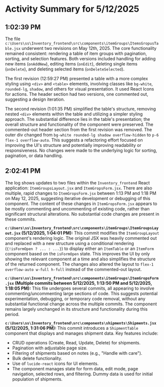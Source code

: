 # Activity Summary for 5/12/2025

## 1:02:39 PM
The file `c:\Users\ss\Inventory_frontend\src\components\itemGroups\ItemsGropusTable.jsx` underwent two revisions on May 12th, 2025.  The core functionality remained consistent: rendering a table of item groups with pagination, sorting, and selection features.  Both versions included  handling for adding new items (`onAddNew`), editing items (`onEdit`), deleting single items (`onDelete`), and deleting selected items (`onDeleteSelected`).

The first revision (12:59:27 PM) presented a table with a more complex styling using `<div>` and `<table>` elements,  involving classes like `bg-white`, `rounded-lg`, `shadow`, and others for visual presentation. It used React Icons for actions. The header section had two versions, one commented out, suggesting a design iteration.

The second revision (1:01:35 PM) simplified the table's structure, removing nested `<div>` elements within the table and utilizing a simpler styling approach.  The substantial difference lies in the table's presentation;  the overall structure and functionality of the component were preserved.  The commented-out header section from the first revision was removed. The outer div changed from `bg-white rounded-lg shadow overflow-hidden` to `p-6 flex-1 overflow-auto`.  This suggests a refactoring effort focused on improving the UI's structure and potentially improving readability or responsiveness.  No changes were made to the underlying logic for sorting, pagination, or data handling.


## 2:02:41 PM
The log shows updates to two files within the `Inventory_frontend` React application: `ItemGroupsLayout.jsx` and `ItemGropsForm.jsx`.  There are also multiple, rapid changes to `ItemGropsForm.jsx` between 1:13 PM and 1:18 PM on May 12, 2025, suggesting iterative development or debugging of this component.  The content of these changes in `ItemGropsForm.jsx` appears to be mostly commenting and uncommenting of existing code, rather than significant structural alterations.  No substantial code changes are present in these commits.

**`c:\Users\ss\Inventory_frontend\src\components\itemGroups\ItemGroupsLayout.jsx` (5/12/2025, 1:04:01 PM):** This commit modifies the `ItemGroupLayout` component's rendering logic. The original JSX was heavily commented out and replaced with a new structure using a conditional rendering (`{!isFormOpen ? ... : ...}`) to display either an `ItemTable` or an `ItemForm` component based on the `isFormOpen` state. This improves the UI by only showing the relevant component at a time and also simplifies the structure of the returned component.  The changes also altered the layout to `flex-1 overflow-auto w-full h-full` instead of the commented-out layout.

**`c:\Users\ss\Inventory_frontend\src\components\itemGroups\ItemGropsForm.jsx` (Multiple commits between 5/12/2025, 1:13:50 PM and 5/12/2025, 1:18:05 PM):** This file undergoes several commits, all appearing to involve commenting/uncommenting large sections of code. This suggests potential experimentation, debugging, or temporary code removal, without any substantial functional change across the multiple commits. The component remains largely unchanged in its structure and functionality during this period.

**`c:\Users\ss\Inventory_frontend\src\components\shipments\Shipments.jsx` (5/12/2025, 1:31:06 PM):** This commit introduces a `ShipmentTable` component that displays and manages shipment data.  Key features include:

*   CRUD operations (Create, Read, Update, Delete) for shipments.
*   Pagination with adjustable page size.
*   Filtering of shipments based on notes (e.g., "Handle with care").
*   Bulk delete functionality.
*   Use of `lucide-react` icons for UI elements.
*   The component manages state for form data, edit mode, page navigation, selected rows, and filtering.  Dummy data is used for initial population of shipments.
